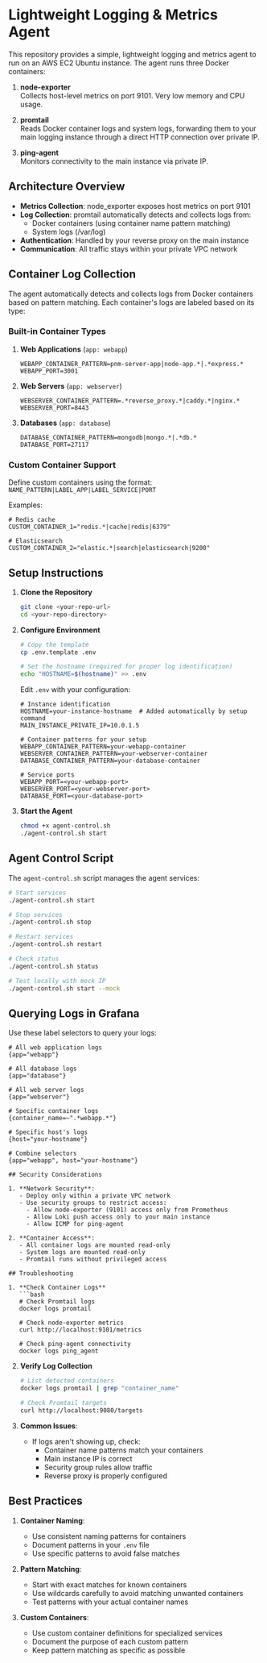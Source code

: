 # Lightweight Logging & Metrics Agent

This repository provides a simple, lightweight logging and metrics agent to run on an AWS EC2 Ubuntu instance. The agent runs three Docker containers:

1. **node-exporter**  
   Collects host-level metrics on port 9101. Very low memory and CPU usage.

2. **promtail**  
   Reads Docker container logs and system logs, forwarding them to your main logging instance through a direct HTTP connection over private IP.

3. **ping-agent**  
   Monitors connectivity to the main instance via private IP.

## Architecture Overview

- **Metrics Collection**: node_exporter exposes host metrics on port 9101
- **Log Collection**: promtail automatically detects and collects logs from:
  - Docker containers (using container name pattern matching)
  - System logs (/var/log)
- **Authentication**: Handled by your reverse proxy on the main instance
- **Communication**: All traffic stays within your private VPC network

## Container Log Collection

The agent automatically detects and collects logs from Docker containers based on pattern matching. Each container's logs are labeled based on its type:

### Built-in Container Types

1. **Web Applications** (`app: webapp`)
   ```env
   WEBAPP_CONTAINER_PATTERN=pnm-server-app|node-app.*|.*express.*
   WEBAPP_PORT=3001
   ```

2. **Web Servers** (`app: webserver`)
   ```env
   WEBSERVER_CONTAINER_PATTERN=.*reverse_proxy.*|caddy.*|nginx.*
   WEBSERVER_PORT=8443
   ```

3. **Databases** (`app: database`)
   ```env
   DATABASE_CONTAINER_PATTERN=mongodb|mongo.*|.*db.*
   DATABASE_PORT=27117
   ```

### Custom Container Support

Define custom containers using the format: `NAME_PATTERN|LABEL_APP|LABEL_SERVICE|PORT`

Examples:
```env
# Redis cache
CUSTOM_CONTAINER_1="redis.*|cache|redis|6379"

# Elasticsearch
CUSTOM_CONTAINER_2="elastic.*|search|elasticsearch|9200"
```

## Setup Instructions

1. **Clone the Repository**
   ```bash
   git clone <your-repo-url>
   cd <your-repo-directory>
   ```

2. **Configure Environment**
   ```bash
   # Copy the template
   cp .env.template .env

   # Set the hostname (required for proper log identification)
   echo "HOSTNAME=$(hostname)" >> .env
   ```

   Edit `.env` with your configuration:
   ```env
   # Instance identification
   HOSTNAME=your-instance-hostname  # Added automatically by setup command
   MAIN_INSTANCE_PRIVATE_IP=10.0.1.5

   # Container patterns for your setup
   WEBAPP_CONTAINER_PATTERN=your-webapp-container
   WEBSERVER_CONTAINER_PATTERN=your-webserver-container
   DATABASE_CONTAINER_PATTERN=your-database-container

   # Service ports
   WEBAPP_PORT=<your-webapp-port>
   WEBSERVER_PORT=<your-webserver-port>
   DATABASE_PORT=<your-database-port>
   ```

3. **Start the Agent**
   ```bash
   chmod +x agent-control.sh
   ./agent-control.sh start
   ```

## Agent Control Script

The `agent-control.sh` script manages the agent services:

```bash
# Start services
./agent-control.sh start

# Stop services
./agent-control.sh stop

# Restart services
./agent-control.sh restart

# Check status
./agent-control.sh status

# Test locally with mock IP
./agent-control.sh start --mock
```

## Querying Logs in Grafana

Use these label selectors to query your logs:

```logql
# All web application logs
{app="webapp"}

# All database logs
{app="database"}

# All web server logs
{app="webserver"}

# Specific container logs
{container_name=~".*webapp.*"}

# Specific host's logs
{host="your-hostname"}

# Combine selectors
{app="webapp", host="your-hostname"}

## Security Considerations

1. **Network Security**:
   - Deploy only within a private VPC network
   - Use security groups to restrict access:
     - Allow node-exporter (9101) access only from Prometheus
     - Allow Loki push access only to your main instance
     - Allow ICMP for ping-agent

2. **Container Access**:
   - All container logs are mounted read-only
   - System logs are mounted read-only
   - Promtail runs without privileged access

## Troubleshooting

1. **Check Container Logs**
   ```bash
   # Check Promtail logs
   docker logs promtail

   # Check node-exporter metrics
   curl http://localhost:9101/metrics

   # Check ping-agent connectivity
   docker logs ping_agent
   ```

2. **Verify Log Collection**
   ```bash
   # List detected containers
   docker logs promtail | grep "container_name"

   # Check Promtail targets
   curl http://localhost:9080/targets
   ```

3. **Common Issues**:
   - If logs aren't showing up, check:
     - Container name patterns match your containers
     - Main instance IP is correct
     - Security group rules allow traffic
     - Reverse proxy is properly configured

## Best Practices

1. **Container Naming**:
   - Use consistent naming patterns for containers
   - Document patterns in your `.env` file
   - Use specific patterns to avoid false matches

2. **Pattern Matching**:
   - Start with exact matches for known containers
   - Use wildcards carefully to avoid matching unwanted containers
   - Test patterns with your actual container names

3. **Custom Containers**:
   - Use custom container definitions for specialized services
   - Document the purpose of each custom pattern
   - Keep pattern matching as specific as possible
